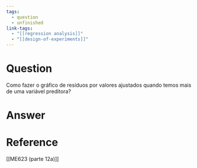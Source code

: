 ```yaml
---
tags:
  - question
  - unfinished
link-tags:
  - "[[regression analysis]]"
  - "[[design-of-experiments]]"
---
```

# Question
Como fazer o gráfico de resíduos por valores ajustados quando temos mais de uma variável preditora?
# Answer


# Reference
[[ME623 (parte 12a)]]
